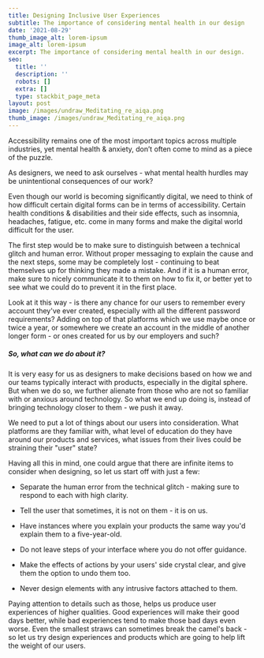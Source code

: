 ```yaml
---
title: Designing Inclusive User Experiences
subtitle: The importance of considering mental health in our design
date: '2021-08-29'
thumb_image_alt: lorem-ipsum
image_alt: lorem-ipsum
excerpt: The importance of considering mental health in our design.
seo:
  title: ''
  description: ''
  robots: []
  extra: []
  type: stackbit_page_meta
layout: post
image: /images/undraw_Meditating_re_aiqa.png
thumb_image: /images/undraw_Meditating_re_aiqa.png
---
```

Accessibility remains one of the most important topics across multiple industries, yet mental health & anxiety, don’t often come to mind as a piece of the puzzle.

As designers, we need to ask ourselves - what mental health hurdles may be unintentional consequences of our work?

Even though our world is becoming significantly digital, we need to think of how difficult certain digital forms can be in terms of accessibility. Certain health conditions & disabilities and their side effects, such as insomnia, headaches, fatigue, etc. come in many forms and make the digital world difficult for the user.

The first step would be to make sure to distinguish between a technical glitch and human error. Without proper messaging to explain the cause and the next steps, some may be completely lost - continuing to beat themselves up for thinking they made a mistake. And if it is a human error, make sure to nicely communicate it to them on how to fix it, or better yet to see what we could do to prevent it in the first place.

Look at it this way - is there any chance for our users to remember every account they've ever created, especially with all the different password requirements? Adding on top of that platforms which we use maybe once or twice a year, or somewhere we create an account in the middle of another longer form - or ones created for us by our employers and such?

##### So, what can we do about it?

It is very easy for us as designers to make decisions based on how we and our teams typically interact with products, especially in the digital sphere. But when we do so, we further alienate from those who are not so familiar with or anxious around technology. So what we end up doing is, instead of bringing technology closer to them - we push it away.

We need to put a lot of things about our users into consideration. What platforms are they familiar with, what level of education do they have around our products and services, what issues from their lives could be straining their "user" state?

Having all this in mind, one could argue that there are infinite items to consider when designing, so let us start off with just a few:

*   Separate the human error from the technical glitch - making sure to respond to each with high clarity.

*   Tell the user that sometimes, it is not on them - it is on us.

*   Have instances where you explain your products the same way you'd explain them to a five-year-old.

*   Do not leave steps of your interface where you do not offer guidance.

*   Make the effects of actions by your users' side crystal clear, and give them the option to undo them too.

*   Never design elements with any intrusive factors attached to them.

Paying attention to details such as those, helps us produce user experiences of higher qualities. Good experiences will make their good days better, while bad experiences tend to make those bad days even worse.  Even the smallest straws can sometimes break the camel's back - so let us try design experiences and products which are going to help lift the weight of our users.

